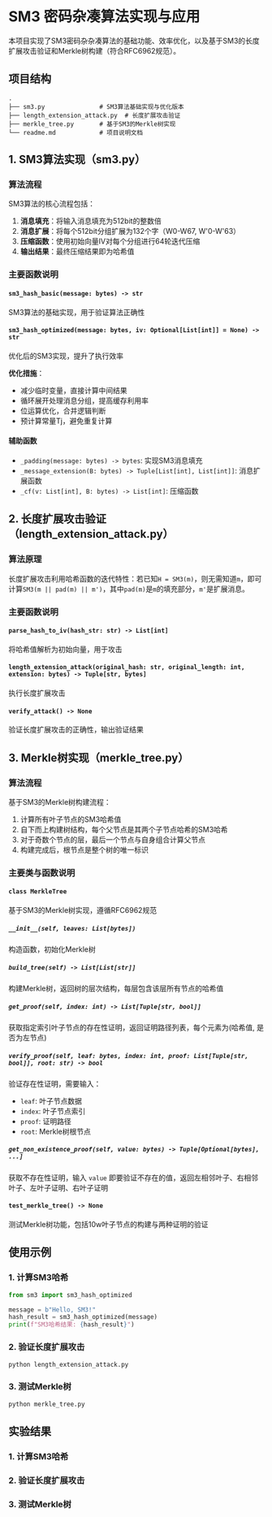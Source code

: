 # SM3 密码杂凑算法实现与应用

本项目实现了SM3密码杂杂凑算法的基础功能、效率优化，以及基于SM3的长度扩展攻击验证和Merkle树构建（符合RFC6962规范）。

## 项目结构

```
.
├── sm3.py               # SM3算法基础实现与优化版本
├── length_extension_attack.py  # 长度扩展攻击验证
├── merkle_tree.py       # 基于SM3的Merkle树实现
└── readme.md            # 项目说明文档
```

## 1. SM3算法实现（sm3.py）

### 算法流程

SM3算法的核心流程包括：
1. **消息填充**：将输入消息填充为512bit的整数倍
2. **消息扩展**：将每个512bit分组扩展为132个字（W0-W67, W'0-W'63）
3. **压缩函数**：使用初始向量IV对每个分组进行64轮迭代压缩
4. **输出结果**：最终压缩结果即为哈希值

### 主要函数说明

#### `sm3_hash_basic(message: bytes) -> str`
SM3算法的基础实现，用于验证算法正确性

#### `sm3_hash_optimized(message: bytes, iv: Optional[List[int]] = None) -> str`
优化后的SM3实现，提升了执行效率

**优化措施**：
- 减少临时变量，直接计算中间结果
- 循环展开处理消息分组，提高缓存利用率
- 位运算优化，合并逻辑判断
- 预计算常量Tj，避免重复计算

#### 辅助函数
- `_padding(message: bytes) -> bytes`: 实现SM3消息填充
- `_message_extension(B: bytes) -> Tuple[List[int], List[int]]`: 消息扩展函数
- `_cf(v: List[int], B: bytes) -> List[int]`: 压缩函数

## 2. 长度扩展攻击验证（length_extension_attack.py）

### 算法原理

长度扩展攻击利用哈希函数的迭代特性：若已知`H = SM3(m)`，则无需知道`m`，即可计算`SM3(m || pad(m) || m')`，其中`pad(m)`是`m`的填充部分，`m'`是扩展消息。

### 主要函数说明

#### `parse_hash_to_iv(hash_str: str) -> List[int]`
将哈希值解析为初始向量，用于攻击

#### `length_extension_attack(original_hash: str, original_length: int, extension: bytes) -> Tuple[str, bytes]`
执行长度扩展攻击

#### `verify_attack() -> None`
验证长度扩展攻击的正确性，输出验证结果

## 3. Merkle树实现（merkle_tree.py）

### 算法流程

基于SM3的Merkle树构建流程：
1. 计算所有叶子节点的SM3哈希值
2. 自下而上构建树结构，每个父节点是其两个子节点哈希的SM3哈希
3. 对于奇数个节点的层，最后一个节点与自身组合计算父节点
4. 构建完成后，根节点是整个树的唯一标识

### 主要类与函数说明

#### `class MerkleTree`
基于SM3的Merkle树实现，遵循RFC6962规范

##### `__init__(self, leaves: List[bytes])`
构造函数，初始化Merkle树

##### `build_tree(self) -> List[List[str]]`
构建Merkle树，返回树的层次结构，每层包含该层所有节点的哈希值

##### `get_proof(self, index: int) -> List[Tuple[str, bool]]`
获取指定索引叶子节点的存在性证明，返回证明路径列表，每个元素为(哈希值, 是否为左节点)

##### `verify_proof(self, leaf: bytes, index: int, proof: List[Tuple[str, bool]], root: str) -> bool`
验证存在性证明，需要输入：

- `leaf`: 叶子节点数据
- `index`: 叶子节点索引
- `proof`: 证明路径
- `root`: Merkle树根节点

##### `get_non_existence_proof(self, value: bytes) -> Tuple[Optional[bytes], ...]`
获取不存在性证明，输入 `value` 即要验证不存在的值，返回左相邻叶子、右相邻叶子、左叶子证明、右叶子证明

#### `test_merkle_tree() -> None`
测试Merkle树功能，包括10w叶子节点的构建与两种证明的验证

## 使用示例

### 1. 计算SM3哈希
```python
from sm3 import sm3_hash_optimized

message = b"Hello, SM3!"
hash_result = sm3_hash_optimized(message)
print(f"SM3哈希结果: {hash_result}")
```

### 2. 验证长度扩展攻击
```python
python length_extension_attack.py
```

### 3. 测试Merkle树
```python
python merkle_tree.py
```

## 实验结果
### 1. 计算SM3哈希


### 2. 验证长度扩展攻击


### 3. 测试Merkle树

